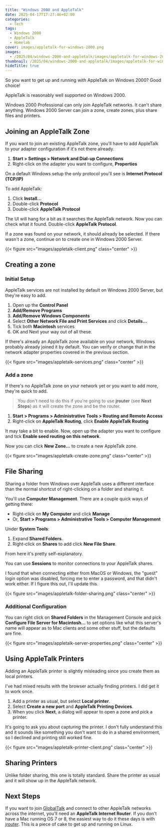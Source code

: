 ```yaml
---
title: "Windows 2000 and AppleTalk"
date: 2025-04-17T17:27:46+02:00
categories:
  - Tech
tags:
  - Windows 2000
  - AppleTalk
  - Homelab
cover: images/appletalk-for-windows-2000.png
images:
  - /2025/04/windows-2000-and-appletalk/images/appletalk-for-windows-2000.png
thumbnail: /2025/04/windows-2000-and-appletalk/images/appletalk-for-windows-2000.png
hideTitle: true
---
```


So you want to get up and running with AppleTalk on Windows 2000? Good choice!

<!--more-->

AppleTalk is reasonably well supported on Windows 2000.

Windows 2000 Professional can only join AppleTalk networks. It can't share anything.
Windows 2000 Server can join a zone, create zones, plus share files and printers.

## Joining an AppleTalk Zone

If you want to join an existing AppleTalk zone, you'll have to add AppleTalk
to your adapter configuration if it's not there already.

1. **Start > Settings > Network and Dial-up Connections**
2. Right-click on the adapter you want to configure, **Properties**

On a default Windows setup the only protocol you'll see is **Internet Protocol (TCP/IP)**

To add AppleTalk:
1. Click **Install...**
2. Double-click **Protocol**
3. Double-click **AppleTalk Protocol**

The UI will hang for a bit as it searches the AppleTalk network. Now you can
check what it found. Double-click **AppleTalk Protocol**.

If a zone was found on your network, it should already be selected.
If there wasn't a zone, continue on to create one in Windows 2000 Server.

{{< figure src="images/appletalk-client.png" class="center" >}}

## Creating a zone

### Initial Setup

AppleTalk services are not installed by default on Windows 2000 Server, but they're easy to add.

1. Open up the **Control Panel**
2. **Add/Remove Programs**
3. **Add/Remove Windows Components**
4. Select **Other Network File and Print Services** and click **Details...**
5. Tick both **Macintosh** services
6. OK and Next your way out of all these.

If there's already an AppleTalk zone available on your network, Windows probably
already joined it by default. You can verify or change that in the network adapter properties
covered in the previous section.

{{< figure src="images/appletalk-services.png" class="center" >}}

### Add a zone

If there's no AppleTalk zone on your network yet or you want to add more, they're quick to add.

> You don't need to do this if you're going to use **jrouter** (see **Next Steps**)
> as it will create the zone and be the router.

1. **Start > Programs > Administrative Tools > Routing and Remote Access**
2. Right-click on **AppleTalk Routing**, click **Enable AppleTalk Routing**

It may take a bit to enable. Now, open up the adapter you want to configure
and tick **Enable seed routing on this network**.

Now you can click **New Zone...** to create a new AppleTalk zone.

{{< figure src="images/appletalk-create-zone.png" class="center" >}}

## File Sharing

Sharing a folder from Windows over AppleTalk uses a different interface than the
normal shortcut of right-clicking on a folder and sharing it.

You'll use **Computer Management**. There are a couple quick ways of getting there:
- Right-click on **My Computer** and click **Manage**
- Or, **Start > Programs > Administrative Tools > Computer Management**

Under **System Tools**:

1. Expand **Shared Folders**.
2. Right-click on **Shares** to add click **New File Share**.

From here it's pretty self-explanatory.

You can use **Sessions** to monitor connections to your AppleTalk shares.

I found that when connecting either from MacOS or Windows, the "guest" login option
was disabled, forcing me to enter a password, and that didn't work either.
If I figure this out, I'll update this.

{{< figure src="images/appletalk-folder-sharing.png" class="center" >}}


### Additional Configuration

You can right click on **Shared Folders** in the Management Console and pick
**Configure File Server for Macintosh...** to set options like what this
server's name will appear as to Mac clients and some other stuff, but the defaults are fine.

{{< figure src="images/appletalk-server-properties.png" class="center" >}}

## Using AppleTalk Printers

Adding an AppleTalk printer is slightly misleading since you create them as local printers.

I've had mixed results with the browser actually finding printers. I did get it to work once.

1. Add a printer as usual, but select **Local printer**.
2. Select **Create a new port** and **AppleTalk Printing Devices**.
3. When you click **Next**, a dialog will appear to open a zone and pick a printer.

It's going to ask you about capturing the printer. I don't fully understand this
and it sounds like something you don't want to do in a shared environment, so I declined
and printing still worked fine.

{{< figure src="images/appletalk-printer-client.png" class="center" >}}

## Sharing Printers

Unlike folder sharing, this one is totally standard. Share the printer as usual
and it will show up in the AppleTalk network.

## Next Steps

If you want to join [GlobalTalk] and connect to other AppleTalk networks across
the internet, you'll need an **AppleTalk Internet Router**. If you don't have
a Mac running OS 7 or 8, the easiest way to do it these days is with [jrouter].
This is a piece of cake to get up and running on Linux.

[jrouter]: https://gitea.drjosh.dev/josh/jrouter
[GlobalTalk]: https://marchintosh.com/globaltalk.html
